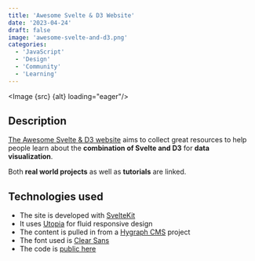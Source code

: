 ```yaml
---
title: 'Awesome Svelte & D3 Website'
date: '2023-04-24'
draft: false
image: 'awesome-svelte-and-d3.png'
categories:
  - 'JavaScript'
  - 'Design'
  - 'Community'
  - 'Learning'
---
```


<script>
  import Image from '$lib/components/Image.svelte';
  import src from '$lib/assets/images/projects/awesome-svelte-and-d3/screenshot-am-I-responsive.png';

  let alt = "A multi-screenshot image (desktop, tablet, mobile) of the Awesome Svelte & D3 Website powered by https://ui.dev/amiresponsive"
</script>

<Image {src} {alt} loading="eager"/>

## Description
[The Awesome Svelte & D3 website](https://awesome-svelte-and-d3.netlify.app/) aims to collect great resources to help people learn about the **combination of Svelte and D3** for **data visualization**.

Both **real world projects** as well as **tutorials** are linked.

## Technologies used

- The site is developed with [SvelteKit](https://kit.svelte.dev/)
- It uses [Utopia](https://utopia.fyi/) for fluid responsive design
- The content is pulled in from a [Hygraph CMS](https://hygraph.com/) project
- The font used is [Clear Sans](https://github.com/intel/clear-sans)
- The code is [public here](https://github.com/seblammers/awesome-svelte-and-d3-website)